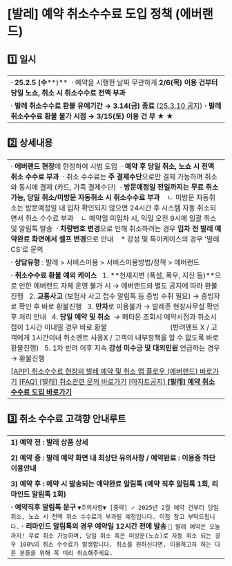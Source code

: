 # [발레] 예약 취소수수료 도입 정책 (에버랜드)

**1️⃣** **일시**
--------------

|  |
| --- |
| · **25.2.5 (수****)**  · 예약을 시행한 날짜 무관하게 **2/6(목) 이용 건부터 당일 노쇼, 취소 시 취소수수료 전액 부과** |
| · **발레 취소수수료 환불 유예기간 → 3.14(금) 종료** ([25.3.10 공지](https://ext.agit.in/g/300050587/wall/419668083#comment_panel_424640719)) **· 발레 취소수수료 환불 불가 시점 → 3/15(토) 이용 건 부 ★ ★** |

**2️⃣** **상세내용**
----------------

|  |
| --- |
| · **에버랜드 현장**에 한정하여 시범 도입  · **예약 후 당일 취소, 노쇼 시 전액 취소 수수료 부과**  · 취소 수수료는 **주 결제수단**으로만 결제 가능하며 취소와 동시에 결제 (카드, 가족 결제수단)  · **방문예정일 전일까지는 무료 취소 가능, 당일 취소/미방문 자동취소 시 취소수수료 부과**    ㄴ 미방문 자동취소는 방문예정일 내 입차 확인되지 않으면 24시간 후 시스템 자동 취소되면서 취소 수수료 부과    ㄴ 예약일 미입차 시, 익일 오전 9시에 일괄 취소 및 알림톡 발송   · **차량번호 변경**으로 인해 취소하려는 경우 **입차 전 발레 예약완료 화면에서 셀프 변경**으로 안내     \* 강성 및 특이케이스의 경우 '발레 CS'로 문의 |
| · **상담유형** : 발레 > 서비스이용 > 서비스이용방법/정책 > 에버랜드 |
| **· 취소수수료 환불 예외 케이스**   1. **천재지변 (폭설, 폭우, 지진 등)**으로 인한 에버랜드 자체 운영 불가 시 → 에버랜드의 별도 공지에 따라 환불진행   2. **교통사고** (보험사 사고 접수 알림톡 등 증빙 수취 필요) → 증빙자료 확인 후 바로 환불진행   3. **만차**로 이용불가 → 발레존 현장사무실 확인 후 처리 안내   4. **당일 예약 및 취소**  → 메타몬 조회시 예약시점과 취소시점이 1시간 이내일 경우 바로 환불                                  (반려멘트 X / 고객에게 1시간이내 취소멘트 사용X / 고객이 내부정책을 알 수 없도록 바로 환불진행)   5. 1차 반려 이후 지속 **강성 미수긍 및 대외민원** 언급하는 경우 → 환불진행 |
| [[APP] 취소수수료 현장의 발레 예약 및 취소 앱 플로우 (에버랜드) 바로가기](https://kakaomobilitysupport.zendesk.com/hc/ko/articles/43047248743833)  [[FAQ] [발레] 취소관련 문의 바로가기](https://kakaomobilitysupport.zendesk.com/hc/ko/articles/43049891524633)  [[아지트공지] **[발레] 예약 취소 수수료 도입 바로가기**](https://ext.agit.in/g/300050587/wall/419668083) |

**3️⃣ 취소 수수료 고객향 안내루트**
-----------------------

|  |
| --- |
| **1) 예약 전 : 발레 상품 상세** |
|  |
| **2) 예약 중 : 발레 예약 화면 내 최상단 유의사항 / 예약완료 : 이용중 하단 이용안내** |
|  |
| **3) 예약 후 : 예약 시 발송되는 예약완료 알림톡 (예약 직후 알림톡 1회, 리마인드 알림톡 1회)** |
| **· 예약직후 알림톡 문구**   ``` ▼주의사항▼ [중략] ✓ 2025년 2월 예약 건부터 당일 취소, 노쇼 시 전액 취소 수수료가 부과될 예정입니다. 이점 참고 부탁드립니다. ```   **· 리마인드 알림톡의 경우 예약일 12시간 전에 발송**   ``` 🚨 발레 예약은 오늘까지! 무료 취소 가능하며, 당일 취소 혹은 미방문(노쇼)로 자동 취소 되는 경우 100%의 취소 수수료가 발생합니다. 취소를 원하신다면, 이용하고자 하는 다른 분들을 위해 꼭 미리 취소해주세요. ``` |